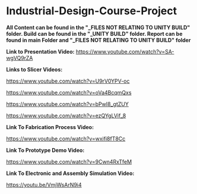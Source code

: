 # Industrial-Design-Course-Project

**All Content can be found in the "_FILES NOT RELATING TO UNITY BUILD" folder. Build can be found in the "_UNITY BUILD" folder. Report can be found in main Folder and "_FILES NOT RELATING TO UNITY BUILD" folder**


 **Link to Presentation Video:**
https://www.youtube.com/watch?v=SA-wgVQ9rZA


 **Links to Slicer Videos:**
 
https://www.youtube.com/watch?v=U9rV0YPV-oc

https://www.youtube.com/watch?v=oVa4BcqmQxs

https://www.youtube.com/watch?v=bPwI8_gtZUY

https://www.youtube.com/watch?v=ezQYgLVif_8


**Link To Fabrication Process Video:**

https://www.youtube.com/watch?v=wxifi8fT8Cc


**Link To Prototype Demo Video:**

https://www.youtube.com/watch?v=9Cwn4RxTfeM 


**Link To Electronic and Assembly Simulation Video:**

https://youtu.be/VmjWsArN9i4
